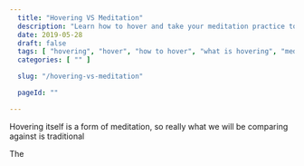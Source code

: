 ```yaml
---
  title: "Hovering VS Meditation"
  description: "Learn how to hover and take your meditation practice to the next level."
  date: 2019-05-28
  draft: false
  tags: [ "hovering", "hover", "how to hover", "what is hovering", "meditation", "meditation technique", "porn addiction recovery", "neverfap deluxe", "neverfap" ]
  categories: [ "" ]

  slug: "/hovering-vs-meditation"

  pageId: ""

---
```


Hovering itself is a form of meditation, so really what we will be comparing against is traditional

The 
